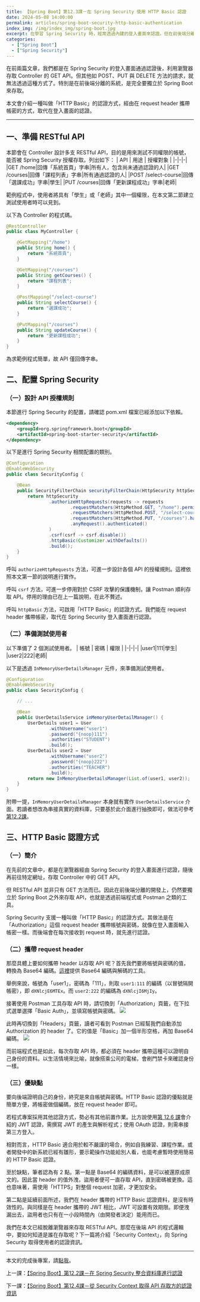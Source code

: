 ```yaml
---
title: 【Spring Boot】第12.3課－在 Spring Security 使用 HTTP Basic 認證
date: 2024-05-08 14:00:00
permalink: articles/spring-boot-security-http-basic-authentication
index_img: /img/index_img/spring-boot.jpg
excerpt: 在學習 Spring Security 時，經常透過內建的登入畫面來認證。但在前後端分離時，我們需獨立於 Spring Boot 之外來存取 API，也就是透過前端程式或 Postman。本文會介紹 HTTP Basic 認證，在 request header 攜帶帳密，以取代登入畫面。
categories:
  - ["Spring Boot"]
  - ["Spring Security"]
---
```


在前兩篇文章，我們都是在 Spring Security 的登入畫面通過認證後，利用瀏覽器存取 Controller 的 GET API。但其他如 POST、PUT 與 DELETE 方法的請求，就無法透過這種方式了。特別是在前後端分離的系統，是完全要獨立於 Spring Boot 來存取。

本文會介紹一種叫做「HTTP Basic」的認證方式，經由在 request header 攜帶帳密的方式，取代在登入畫面的認證。


-----


## 一、準備 RESTful API
本節會在 Controller 設計多支 RESTful API，目的是用來測試不同權限的帳號，能否被 Spring Security 授權存取。列出如下：
| API | 用途 | 授權對象 |
|-|-|-|
|GET /home|回傳「系統首頁」字串|所有人，包含尚未通過認證的人|
|GET /courses|回傳「課程列表」字串|所有通過認證的人|
|POST /select-course|回傳「選課成功」字串|學生|
|PUT /courses|回傳「更新課程成功」字串|老師|

範例程式中，使用者將具有「學生」或「老師」其中一個權限，在本文第二節建立測試使用者時可以見到。

以下為 Controller 的程式碼。
``` java
@RestController
public class MyController {

    @GetMapping("/home")
    public String home() {
        return "系統首頁";
    }

    @GetMapping("/courses")
    public String getCourses() {
        return "課程列表";
    }

    @PostMapping("/select-course")
    public String selectCourse() {
        return "選課成功";
    }

    @PutMapping("/courses")
    public String updateCourse() {
        return "更新課程成功";
    }
}
```

為求範例程式簡單，故 API 僅回傳字串。

## 二、配置 Spring Security
### （一）設計 API 授權規則
本節進行 Spring Security 的配置，請確認 pom.xml 檔案已經添加以下依賴。
``` xml
<dependency>
    <groupId>org.springframework.boot</groupId>
    <artifactId>spring-boot-starter-security</artifactId>
</dependency>
```

以下是進行 Spring Security 相關配置的類別。
``` java
@Configuration
@EnableWebSecurity
public class SecurityConfig {

    @Bean
    public SecurityFilterChain securityFilterChain(HttpSecurity httpSecurity) throws Exception {
        return httpSecurity
                .authorizeHttpRequests(requests -> requests
                        .requestMatchers(HttpMethod.GET, "/home").permitAll()
                        .requestMatchers(HttpMethod.POST, "/select-course").hasAuthority("STUDENT")
                        .requestMatchers(HttpMethod.PUT, "/courses").hasAuthority("TEACHER")
                        .anyRequest().authenticated()
                )
                .csrf(csrf -> csrf.disable())
                .httpBasic(Customizer.withDefaults())
                .build();
    }
}
```

呼叫 `authorizeHttpRequests` 方法，可進一步設計各個 API 的授權規則。這裡依照本文第一節的說明進行實作。

呼叫 `csrf` 方法，可進一步停用對於 CSRF 攻擊的保護機制，讓 Postman 順利存取 API。停用的理由已在上一篇說明，在此不贅述。

呼叫 `httpBasic` 方法，可啟用「HTTP Basic」的認證方式。我們能在 request header 攜帶帳密，取代在 Spring Security 登入畫面進行認證。

### （二）準備測試使用者
以下準備了 2 個測試使用者。
| 帳號 | 密碼 | 權限 |
|-|-|-|
|user1|111|學生|
|user2|222|老師|

以下是透過 `InMemoryUserDetailsManager` 元件，來準備測試使用者。
``` java
@Configuration
@EnableWebSecurity
public class SecurityConfig {

    // ...

    @Bean
    public UserDetailsService inMemoryUserDetailManager() {
        UserDetails user1 = User
                .withUsername("user1")
                .password("{noop}111")
                .authorities("STUDENT")
                .build();
        UserDetails user2 = User
                .withUsername("user2")
                .password("{noop}222")
                .authorities("TEACHER")
                .build();
        return new InMemoryUserDetailsManager(List.of(user1, user2));
    }
}
```

附帶一提，`InMemoryUserDetailsManager` 本身就有實作 `UserDetailsService` 介面。若讀者想改為串接真實的資料庫，只要基於此介面進行抽換即可，做法可參考<a href="/articles/spring-boot-security-authentication-integrating-with-mongodb-database/" target="_blank">第12.2課</a>。

## 三、HTTP Basic 認證方式
### （一）簡介
在先前的文章中，都是在瀏覽器經由 Spring Security 的登入畫面進行認證，隨後再前往特定網址，存取 Controller 中的 GET API。

但 RESTful API 並非只有 GET 方法而已。因此在前後端分離的開發上，仍然要獨立於 Spring Boot 之外來存取 API，也就是透過前端程式或 Postman 之類的工具。

Spring Security 支援一種叫做「HTTP Basic」的認證方式。其做法是在「Authorization」這個 request header 攜帶帳號與密碼，就像在登入畫面輸入帳密一樣。而後端會在每次接收到 request 時，就先進行認證。

### （二）攜帶 request header
那麼具體上要如何攜帶 header 以存取 API 呢？首先我們要將帳號與密碼的值，轉換為 Base64 編碼。[這裡](https://zh-tw.rakko.tools/tools/24/)提供 Base64 編碼與解碼的工具。

舉例來說，帳號為「user1」，密碼為「111」，則取 `user1:111` 的編碼（以冒號隔開帳密），即 `dXNlcjE6MTEx`。而 `user2:222` 的編碼為 `dXNlcjI6MjIy`。

接著使用 Postman 工具存取 API 時，請切換到「Authorization」頁籤，在下拉式選單選擇「Basic Auth」，並填寫帳號與密碼。
<img src="{{ permalink }}spring-security-postman-basic-auth-interface.png" />

此時再切換到「Headers」頁籤，讀者可看到 Postman 已經幫我們自動添加 Authorization 的 header 了。它的值是「Basic」加一個半形空格，再加 Base64 編碼。
<img src="{{ permalink }}spring-security-postman-basic-auth-header.png" />

而前端程式也是如此，每次存取 API 時，都必須在 header 攜帶這種可以證明自己身份的資料。以生活情境來比喻，就像搭乘公司的電梯，會刷門禁卡來確認身份一樣。

### （三）優缺點
要向後端證明自己的身份，終究是來自帳號與密碼。HTTP Basic 認證的優點就是簡單方便，將帳密做個編碼，放在 request header 即可。

若程式專案採用其他認證方式，勢必有其他前置作業。比方說使用<a href="/articles/spring-boot-security-implement-authentication-filter-with-jwt/" target="_blank">第 12.6 課</a>會介紹的 JWT 認證，需撰寫 JWT 的產生與解析程式；使用 OAuth 認證，則需串接第三方登入。

相對而言，HTTP Basic 適合用於較不嚴謹的場合，例如自我練習、課程作業。或者開發中的新系統已經有雛形，要示範操作功能給別人看，也能考慮暫時使用簡易的 HTTP Basic 認證。

至於缺點，筆者認為有 2 點。第一點是 Base64 的編碼資料，是可以被還原成原文的。因此當 header 的值外洩，盜用者便可一直存取 API，直到密碼被更換。這也意味著，需使用「HTTPS」對整個 request 加密，才更加安全。

第二點是延續前面所述，我們在 header 攜帶的 HTTP Basic 認證資料，是沒有時效性的。與同樣是在 header 攜帶的 JWT 相比，JWT 可設置有效期限。即便洩漏出去，盜用者也只有在一小段時間內（由開發者決定）能用而已。


我們在本文已經脫離瀏覽器來存取 RESTful API。那麼在後端 API 的程式邏輯中，要如何知道是誰在存取呢？下一篇將介紹「Security Context」，向 Spring Security 取得使用者的認證資訊。


-----


本文的完成後專案，請[點我](https://github.com/ntub46010/SpringBootTutorial/tree/Ch12.3-security-http-basic-authentication)。

上一課：<a href="/articles/spring-boot-security-authentication-integrating-with-mongodb-database/" target="_blank">【Spring Boot】第12.2課－在 Spring Security 整合資料庫進行認證</a>

下一課：<a href="/articles/spring-boot-security-context-authentication-info/" target="_blank">【Spring Boot】第12.4課－從 Security Context 取得 API 存取方的認證資訊</a>